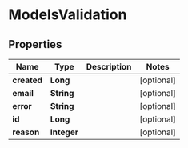 
# ModelsValidation

## Properties
Name | Type | Description | Notes
------------ | ------------- | ------------- | -------------
**created** | **Long** |  |  [optional]
**email** | **String** |  |  [optional]
**error** | **String** |  |  [optional]
**id** | **Long** |  |  [optional]
**reason** | **Integer** |  |  [optional]



